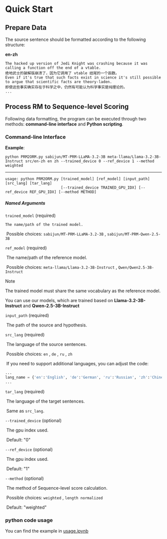 # Quick Start

## Prepare Data

The source sentence should be formatted according to the following structure:

**en-zh**

```
The hacked up version of Jedi Knight was crashing because it was calling a function off the end of a vtable.
绝地武士的破解版崩溃了，因为它调用了 vtable 结尾的一个函数。
Even if it's true that such facts exist in science it's still possible to argue that scientific facts are theory-laden.
即使这些事实确实存在于科学之中，仍然有可能认为科学事实是纯理论的。
...
```

## Process RM to Sequence-level Scoring

Following data formatting, the program can be executed through two methods: **command-line interface** and **Python scripting**.

### Command-line Interface

**Example**:

```
python PRM2ORM.py sabijun/MT-PRM-LLaMA-3.2-3B meta-llama/Llama-3.2-3B-Instruct src/en-zh en zh --trained_device 0 --ref_device 1 --method weighted
```

<hr>


```
usage: python PRM2ORM.py [trained_model] [ref_model] [input_path] [src_lang] [tar_lang]
                         [--trained_device TRAINED_GPU_IDX] [--ref_device REF_GPU_IDX] [--method METHOD]
```

##### Named Arguments

`trained_model` (required)

    The name/path of the trained model.

​	Possible choices: `sabijun/MT-PRM-LLaMA-3.2-3B` , `sabijun/MT-PRM-Qwen-2.5-3B`

`ref_model` (required)

​	The name/path of the reference model.

​	Possible choices: `meta-llama/Llama-3.2-3B-Instruct` , `Qwen/Qwen2.5-3B-Instruct`

> [!NOTE]
> The trained model must share the same vocabulary as the reference model.
>
> You can use our models, which are trained based on **Llama-3.2-3B-Instruct** and **Qwen-2.5-3B-Instruct**

`input_path` (required)

​	The path of the source and hypothesis.

`src_lang` (required)

​	The language of the source sentences.

​	Possible choices: `en` , `de` , `ru` , `zh`

​	If you need to support additional languages, you can adjust the code:

```python
...
lang_name = {'en':'English', 'de':'German', 'ru':'Russian', 'zh':'Chinese'}  # e.g. 'jp':'Japanese'
...
```

`tar_lang` (required)

​	The language of the target sentences.

​	Same as `src_lang`.

`--trained_device` (optional)

​	The gpu index used.

​	Default: "0"

`--ref_device` (optional)

​	The gpu index used.

​	Default: "1"

`--method` (optional)

​	The method of Sequence-level score calculation.

​	Possible choices: `weighted` , `length normalized`

​	Default: "weighted"

### python code usage

You can find the example in [usage.ipynb](usage.ipynb)